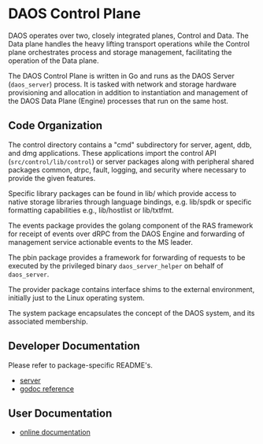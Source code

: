 # DAOS Control Plane

DAOS operates over two, closely integrated planes, Control and Data.  The Data
plane handles the heavy lifting transport operations while the Control plane
orchestrates process and storage management, facilitating the operation of the
Data plane.

The DAOS Control Plane is written in Go and runs as the DAOS Server
(`daos_server`) process. It is tasked with network and storage hardware
provisioning and allocation in addition to instantiation and management of the
DAOS Data Plane (Engine) processes that run on the same host.

## Code Organization

The control directory contains a "cmd" subdirectory for server, agent, ddb, and
dmg applications. These applications import the control API
(`src/control/lib/control`) or server packages along with peripheral shared
packages common, drpc, fault, logging, and security where necessary to provide
the given features.

Specific library packages can be found in lib/ which provide access to native
storage libraries through language bindings, e.g. lib/spdk or specific
formatting capabilities e.g., lib/hostlist or lib/txtfmt.

The events package provides the golang component of the RAS framework for
receipt of events over dRPC from the DAOS Engine and forwarding of management
service actionable events to the MS leader.

The pbin package provides a framework for forwarding of requests to be executed
by the privileged binary `daos_server_helper` on behalf of `daos_server`.

The provider package contains interface shims to the external environment,
initially just to the Linux operating system.

The system package encapsulates the concept of the DAOS system, and its
associated membership.

## Developer Documentation

Please refer to package-specific README's.

- [server](/src/control/server/README.md)
- [godoc reference](https://godoc.org/github.com/daos-stack/daos/src/control)

## User Documentation

- [online documentation](https://docs.daos.io/latest/)
